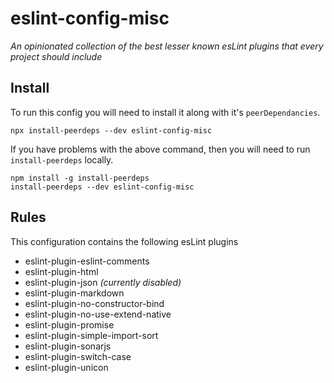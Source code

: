# eslint-config-misc
_An opinionated collection of the best lesser known esLint plugins that every project should include_

## Install

To run this config you will need to install it along with it's `peerDependancies`.

```
npx install-peerdeps --dev eslint-config-misc
```

If you have problems with the above command, then you will need to run `install-peerdeps` locally.

```
npm install -g install-peerdeps
install-peerdeps --dev eslint-config-misc
```

## Rules

This configuration contains the following esLint plugins

 - eslint-plugin-eslint-comments
 - eslint-plugin-html
 - eslint-plugin-json _(currently disabled)_
 - eslint-plugin-markdown
 - eslint-plugin-no-constructor-bind
 - eslint-plugin-no-use-extend-native
 - eslint-plugin-promise
 - eslint-plugin-simple-import-sort
 - eslint-plugin-sonarjs
 - eslint-plugin-switch-case
 - eslint-plugin-unicon
